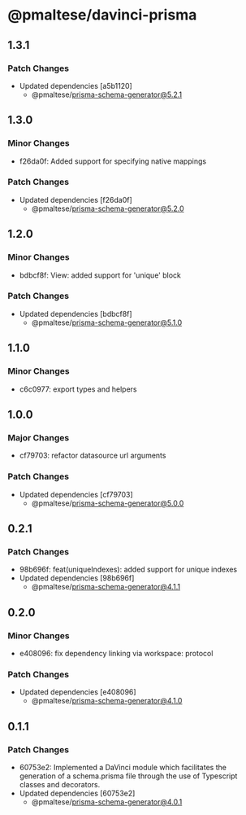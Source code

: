 # @pmaltese/davinci-prisma

## 1.3.1

### Patch Changes

- Updated dependencies [a5b1120]
  - @pmaltese/prisma-schema-generator@5.2.1

## 1.3.0

### Minor Changes

- f26da0f: Added support for specifying native mappings

### Patch Changes

- Updated dependencies [f26da0f]
  - @pmaltese/prisma-schema-generator@5.2.0

## 1.2.0

### Minor Changes

- bdbcf8f: View: added support for 'unique' block

### Patch Changes

- Updated dependencies [bdbcf8f]
  - @pmaltese/prisma-schema-generator@5.1.0

## 1.1.0

### Minor Changes

- c6c0977: export types and helpers

## 1.0.0

### Major Changes

- cf79703: refactor datasource url arguments

### Patch Changes

- Updated dependencies [cf79703]
  - @pmaltese/prisma-schema-generator@5.0.0

## 0.2.1

### Patch Changes

- 98b696f: feat(uniqueIndexes): added support for unique indexes
- Updated dependencies [98b696f]
  - @pmaltese/prisma-schema-generator@4.1.1

## 0.2.0

### Minor Changes

- e408096: fix dependency linking via workspace: protocol

### Patch Changes

- Updated dependencies [e408096]
  - @pmaltese/prisma-schema-generator@4.1.0

## 0.1.1

### Patch Changes

- 60753e2: Implemented a DaVinci module which facilitates the generation of a schema.prisma file through the use of Typescript classes and decorators.
- Updated dependencies [60753e2]
  - @pmaltese/prisma-schema-generator@4.0.1
